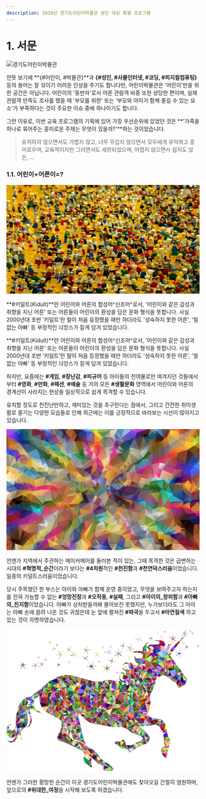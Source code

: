```yaml
---
description: 2019년 경기도어린이박물관 성인 대상 특별 프로그램
---
```


# 1. 서문

![&#xACBD;&#xAE30;&#xB3C4;&#xC5B4;&#xB9B0;&#xC774;&#xBC15;&#xBB3C;&#xAD00;](https://t1.daumcdn.net/cfile/tistory/2230AC435398532B20)

  
언뜻 보기에 **{\#어린이, \#박물관}**과 **{\#성인, \#사물인터넷, \#코딩, \#피지컬컴퓨팅}** 등의 용어는 잘 섞이기 어려운 인상을 주기도 합니다만, 어린이박물관은 '어린이'만을 위한 공간은 아닙니다. 어린이의 '동반자'로서 어른 관람객 비중 또한 상당한 편이며, 실제 관람객 만족도 조사를 했을 때 '부모를 위한' 또는 '부모와 아이가 함께 즐길 수 있는 요소'가 부족하다는 것이 주요한 이슈 중에 하나이기도 합니다.‌

그런 이유로, 이번 교육 프로그램의 기획에 있어 가장 우선순위에 있었던 것은 **'가족을 하나로 묶어주는 흥미로운 주제는 무엇이 있을까?'**하는 것이었습니다.

> 유치하지 않으면서도 가볍지 않고, 너무 무겁지 않으면서 모두에게 유익하고 흥미로우며, 교육적이지만 그러면서도 세련되었으며, 어렵지 않으면서 쉽지도 않은, ...



### 1.1. 어린이+어른이=?

![@Pixabay](.gitbook/assets/01_kidult.jpg)

**\#키덜트\(Kidult\)**란 어린이와 어른의 합성어^신조어^로서, '어린이와 같은 감성과 취향을 지닌 어른' 또는 어른들이 어린이의 환성을 담은 문화 형식을 뜻합니다. 사실 2000년대 초반 ‘키덜트’란 말이 처음 등장했을 때만 하더라도 '성숙하지 못한 어른', '철없는 아빠' 등 부정적인 늬앙스가 짙게 담겨 있었습니다.

**\#키덜트\(Kidult\)**란 어린이와 어른의 합성어^신조어^로서, '어린이와 같은 감성과 취향을 지닌 어른' 또는 어른들이 어린이의 환성을 담은 문화 형식을 뜻합니다. 사실 2000년대 초반 ‘키덜트’란 말이 처음 등장했을 때만 하더라도 '성숙하지 못한 어른', '철없는 아빠' 등 부정적인 늬앙스가 짙게 담겨 있었습니다.

하지만, 요즘에는 **\#게임**, **\#장난감**, **\#피규어** 등 아이들의 전여물로만 여겨지던 것들에서부터 **\#영화**, **\#만화**, **\#패션**, **\#예술** 등 거의 모든 **\#생활문화** 영역에서 어린이와 어른의 경계선이 사라지는 현상을 일상적으로 쉽게 목격할 수 있습니다.

유치할 정도로 천진난만하고, 재미있는 것을 추구한다는 점에서, 그리고 건전한 취미생활로 즐기는 다양한 모습들로 인해 최근에는 이를 긍정적으로 바라보는 시선이 많아지고 있습니다.

![](.gitbook/assets/02_chaos.png)

언젠가 지역에서 주관하는 메이커페어를 둘러본 적이 있는, 그때 목격한 것은 급변하는 시대의 **\#혁명적\_순간**이라기 보다는 **\#4차원**적인 **\#천진함**과 **\#천연덕스러움**이었습니다. 일종의 키덜트스러움이었습니다.

당시 주목했던 한 부스는 아이와 아빠가 함께 운영 중이었고, 무엇을 보여주고자 하는지를 전혀 가늠할 수 없는 **\#엉망진창**과 **\#오작동**, **\#실패**, 그리고 **\#아이의\_창피함**과 **\#아빠의\_진지함**이었습니다. 아빠가 상처받을까봐 물어보진 못했지만, 누가보더라도 그 아이는 아빠 손에 끌려 나온 것도 귀찮은데 눈 앞에 펼쳐진 **\#파국**을 두고서 **\#아연질색** 하고 있는 것이 자명하였습니다.

![](.gitbook/assets/03_great.png)

언젠가 그러한 황망한 순간이 이곳 경기도어린이박물관에도 찾아오길 간절히 염원하며, 앞으로의 **\#위대한\_여정**을 시작해 보도록 하겠습니다.



